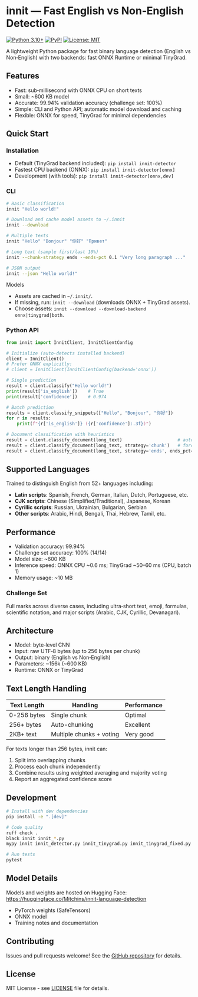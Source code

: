 # innit — Fast English vs Non‑English Detection

[![Python 3.10+](https://img.shields.io/badge/python-3.10+-blue.svg)](https://www.python.org/downloads/)
[![PyPI](https://img.shields.io/pypi/v/innit-detector.svg)](https://pypi.org/project/innit-detector/)
[![License: MIT](https://img.shields.io/badge/License-MIT-yellow.svg)](https://opensource.org/licenses/MIT)

A lightweight Python package for fast binary language detection (English vs Non‑English) with two backends: fast ONNX Runtime or minimal TinyGrad.

## Features

- Fast: sub‑millisecond with ONNX CPU on short texts
- Small: ~600 KB model
- Accurate: 99.94% validation accuracy (challenge set: 100%)
- Simple: CLI and Python API; automatic model download and caching
- Flexible: ONNX for speed, TinyGrad for minimal dependencies

## Quick Start

### Installation

- Default (TinyGrad backend included): `pip install innit-detector`
- Fastest CPU backend (ONNX): `pip install innit-detector[onnx]`
- Development (with tools): `pip install innit-detector[onnx,dev]`

### CLI

```bash
# Basic classification
innit "Hello world!"

# Download and cache model assets to ~/.innit
innit --download

# Multiple texts
innit "Hello" "Bonjour" "你好" "Привет"

# Long text (sample first/last 10%)
innit --chunk-strategy ends --ends-pct 0.1 "Very long paragraph ..."

# JSON output
innit --json "Hello world!"
```

Models
- Assets are cached in `~/.innit/`.
- If missing, run: `innit --download` (downloads ONNX + TinyGrad assets).
- Choose assets: `innit --download --download-backend onnx|tinygrad|both`.

### Python API

```python
from innit import InnitClient, InnitClientConfig

# Initialize (auto-detects installed backend)
client = InnitClient()
# Prefer ONNX explicitly:
# client = InnitClient(InnitClientConfig(backend='onnx'))

# Single prediction
result = client.classify("Hello world!")
print(result['is_english'])    # True
print(result['confidence'])    # 0.974

# Batch prediction
results = client.classify_snippets(["Hello", "Bonjour", "你好"])
for r in results:
    print(f"{r['is_english']} ({r['confidence']:.3f})")

# Document classification with heuristics
result = client.classify_document(long_text)                     # auto: may use 'ends' for long docs
result = client.classify_document(long_text, strategy='chunk')   # force chunking
result = client.classify_document(long_text, strategy='ends', ends_pct=0.1)
```

## Supported Languages

Trained to distinguish English from 52+ languages including:

- **Latin scripts**: Spanish, French, German, Italian, Dutch, Portuguese, etc.
- **CJK scripts**: Chinese (Simplified/Traditional), Japanese, Korean  
- **Cyrillic scripts**: Russian, Ukrainian, Bulgarian, Serbian
- **Other scripts**: Arabic, Hindi, Bengali, Thai, Hebrew, Tamil, etc.

## Performance

- Validation accuracy: 99.94%
- Challenge set accuracy: 100% (14/14)
- Model size: ~600 KB
- Inference speed: ONNX CPU ~0.6 ms; TinyGrad ~50–60 ms (CPU, batch 1)
- Memory usage: ~10 MB

### Challenge Set

Full marks across diverse cases, including ultra‑short text, emoji, formulas, scientific notation, and major scripts (Arabic, CJK, Cyrillic, Devanagari).

## Architecture

- Model: byte‑level CNN
- Input: raw UTF‑8 bytes (up to 256 bytes per chunk)
- Output: binary (English vs Non‑English)
- Parameters: ~156k (~600 KB)
- Runtime: ONNX or TinyGrad

## Text Length Handling

| Text Length | Handling | Performance |
|-------------|----------|-------------|
| 0-256 bytes | Single chunk | Optimal |
| 256+ bytes | Auto-chunking | Excellent |
| 2KB+ text | Multiple chunks + voting | Very good |

For texts longer than 256 bytes, innit can:
1. Split into overlapping chunks
2. Process each chunk independently
3. Combine results using weighted averaging and majority voting
4. Report an aggregated confidence score

## Development

```bash
# Install with dev dependencies
pip install -e ".[dev]"

# Code quality
ruff check .
black innit innit_*.py
mypy innit innit_detector.py innit_tinygrad.py innit_tinygrad_fixed.py innit_client.py

# Run tests
pytest
```

## Model Details

Models and weights are hosted on Hugging Face: https://huggingface.co/Mitchins/innit-language-detection

- PyTorch weights (SafeTensors)
- ONNX model
- Training notes and documentation

## Contributing

Issues and pull requests welcome! See the [GitHub repository](https://github.com/Mitchins/innit-language-detection) for details.

## License

MIT License - see [LICENSE](LICENSE) file for details.
